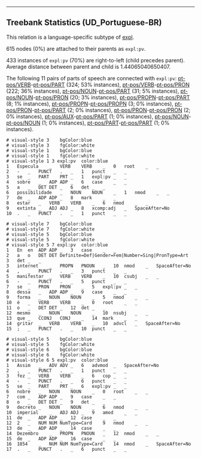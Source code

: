 

--------------------------------------------------------------------------------

## Treebank Statistics (UD_Portuguese-BR)

This relation is a language-specific subtype of [expl]().

615 nodes (0%) are attached to their parents as `expl:pv`.

433 instances of `expl:pv` (70%) are right-to-left (child precedes parent).
Average distance between parent and child is 1.44065040650407.

The following 11 pairs of parts of speech are connected with `expl:pv`: [pt-pos/VERB]()-[pt-pos/PART]() (324; 53% instances), [pt-pos/VERB]()-[pt-pos/PRON]() (222; 36% instances), [pt-pos/NOUN]()-[pt-pos/PART]() (31; 5% instances), [pt-pos/NOUN]()-[pt-pos/PRON]() (20; 3% instances), [pt-pos/PROPN]()-[pt-pos/PART]() (8; 1% instances), [pt-pos/PROPN]()-[pt-pos/PROPN]() (3; 0% instances), [pt-pos/PRON]()-[pt-pos/PART]() (2; 0% instances), [pt-pos/PRON]()-[pt-pos/PRON]() (2; 0% instances), [pt-pos/AUX]()-[pt-pos/PART]() (1; 0% instances), [pt-pos/NOUN]()-[pt-pos/NOUN]() (1; 0% instances), [pt-pos/PART]()-[pt-pos/PART]() (1; 0% instances).


~~~ conllu
# visual-style 3	bgColor:blue
# visual-style 3	fgColor:white
# visual-style 1	bgColor:blue
# visual-style 1	fgColor:white
# visual-style 1 3 expl:pv	color:blue
1	Especula	_	VERB	VERB	_	0	root	_	_
2	-	_	PUNCT	.	_	1	punct	_	_
3	se	_	PART	PRT	_	1	expl:pv	_	_
4	sobre	_	ADP	ADP	_	6	case	_	_
5	a	_	DET	DET	_	6	det	_	_
6	possibilidade	_	NOUN	NOUN	_	1	nmod	_	_
7	de	_	ADP	ADP	_	8	mark	_	_
8	estar	_	VERB	VERB	_	6	nmod	_	_
9	extinta	_	ADJ	ADJ	_	8	xcomp:adj	_	SpaceAfter=No
10	.	_	PUNCT	.	_	1	punct	_	_

~~~


~~~ conllu
# visual-style 7	bgColor:blue
# visual-style 7	fgColor:white
# visual-style 5	bgColor:blue
# visual-style 5	fgColor:white
# visual-style 5 7 expl:pv	color:blue
1	En	en	ADP	ADP	_	3	case	_	_
2	a	o	DET	DET	Definite=Def|Gender=Fem|Number=Sing|PronType=Art	3	det	_	_
3	internet	_	PROPN	PNOUN	_	10	nmod	_	SpaceAfter=No
4	,	_	PUNCT	.	_	3	punct	_	_
5	manifestar	_	VERB	VERB	_	10	csubj	_	_
6	-	_	PUNCT	.	_	5	punct	_	_
7	se	_	PRON	PRON	_	5	expl:pv	_	_
8	dessa	_	ADP	ADP	_	9	case	_	_
9	forma	_	NOUN	NOUN	_	5	nmod	_	_
10	é	_	VERB	VERB	_	0	root	_	_
11	o	_	DET	DET	_	12	det	_	_
12	mesmo	_	NOUN	NOUN	_	10	nsubj	_	_
13	que	_	CCONJ	CONJ	_	14	mark	_	_
14	gritar	_	VERB	VERB	_	10	advcl	_	SpaceAfter=No
15	;	_	PUNCT	.	_	10	punct	_	_

~~~


~~~ conllu
# visual-style 5	bgColor:blue
# visual-style 5	fgColor:white
# visual-style 6	bgColor:blue
# visual-style 6	fgColor:white
# visual-style 6 5 expl:pv	color:blue
1	Assim	_	ADV	ADV	_	6	advmod	_	SpaceAfter=No
2	,	_	PUNCT	.	_	1	punct	_	_
3	fez	_	VERB	VERB	_	6	cop	_	_
4	-	_	PUNCT	.	_	6	punct	_	_
5	se	_	PART	PRT	_	6	expl:pv	_	_
6	nobre	_	NOUN	NOUN	_	0	root	_	_
7	com	_	ADP	ADP	_	9	case	_	_
8	o	_	DET	DET	_	9	det	_	_
9	decreto	_	NOUN	NOUN	_	6	nmod	_	_
10	imperial	_	ADJ	ADJ	_	9	amod	_	_
11	de	_	ADP	ADP	_	12	case	_	_
12	2	_	NUM	NUM	NumType=Card	9	nmod	_	_
13	de	_	ADP	ADP	_	14	case	_	_
14	Dezembro	_	PROPN	PNOUN	_	12	nmod	_	_
15	de	_	ADP	ADP	_	16	case	_	_
16	1854	_	NUM	NUM	NumType=Card	14	nmod	_	SpaceAfter=No
17	.	_	PUNCT	.	_	6	punct	_	_

~~~


